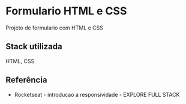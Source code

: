 # Formulario HTML e CSS

Projeto de formulario com HTML e CSS




## Stack utilizada

HTML, CSS



## Referência

 - Rocketseat - introducao a responsividade - EXPLORE FULL STACK
